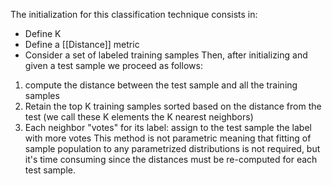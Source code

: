 The initialization for this classification technique consists in:
- Define K
- Define a [[Distance]] metric
- Consider a set of labeled training samples
Then, after initializing and given a test sample we proceed as follows:
1) compute the distance between the test sample and all the training samples
2) Retain the top K training samples sorted based on the distance from the test (we call these K elements the K nearest neighbors)
3) Each neighbor "votes" for its label: assign to the test sample the label with more votes
This method is not parametric meaning that fitting of sample population to any parametrized distributions is not required, but it's time consuming since the distances must be re-computed for each test sample.
